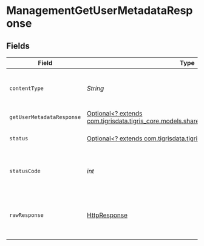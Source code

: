 # ManagementGetUserMetadataResponse


## Fields

| Field                                                                                                                                  | Type                                                                                                                                   | Required                                                                                                                               | Description                                                                                                                            |
| -------------------------------------------------------------------------------------------------------------------------------------- | -------------------------------------------------------------------------------------------------------------------------------------- | -------------------------------------------------------------------------------------------------------------------------------------- | -------------------------------------------------------------------------------------------------------------------------------------- |
| `contentType`                                                                                                                          | *String*                                                                                                                               | :heavy_check_mark:                                                                                                                     | HTTP response content type for this operation                                                                                          |
| `getUserMetadataResponse`                                                                                                              | [Optional<? extends com.tigrisdata.tigris_core.models.shared.GetUserMetadataResponse>](../../models/shared/GetUserMetadataResponse.md) | :heavy_minus_sign:                                                                                                                     | OK                                                                                                                                     |
| `status`                                                                                                                               | [Optional<? extends com.tigrisdata.tigris_core.models.shared.Status>](../../models/shared/Status.md)                                   | :heavy_minus_sign:                                                                                                                     | Default error response                                                                                                                 |
| `statusCode`                                                                                                                           | *int*                                                                                                                                  | :heavy_check_mark:                                                                                                                     | HTTP response status code for this operation                                                                                           |
| `rawResponse`                                                                                                                          | [HttpResponse<InputStream>](https://docs.oracle.com/en/java/javase/11/docs/api/java.net.http/java/net/http/HttpResponse.html)          | :heavy_check_mark:                                                                                                                     | Raw HTTP response; suitable for custom response parsing                                                                                |